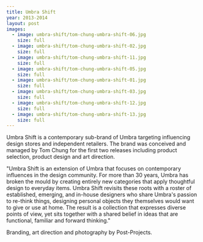 ```yaml
---
title: Umbra Shift
year: 2013-2014
layout: post
images:
  - image: umbra-shift/tom-chung-umbra-shift-06.jpg
    size: full
  - image: umbra-shift/tom-chung-umbra-shift-02.jpg
    size: full
  - image: umbra-shift/tom-chung-umbra-shift-11.jpg
    size: full
  - image: umbra-shift/tom-chung-umbra-shift-05.jpg
    size: full
  - image: umbra-shift/tom-chung-umbra-shift-01.jpg
    size: full
  - image: umbra-shift/tom-chung-umbra-shift-03.jpg
    size: full
  - image: umbra-shift/tom-chung-umbra-shift-12.jpg
    size: full
  - image: umbra-shift/tom-chung-umbra-shift-13.jpg
    size: full
---
```


Umbra Shift is a contemporary sub-brand of Umbra targeting influencing design stores and independent retailers. The brand was conceived and managed by Tom Chung for the first two releases including product selection, product design and art direction.

"Umbra Shift is an extension of Umbra that focuses on contemporary influences in the design community. For more than 30 years, Umbra has broken the mould by creating entirely new categories that apply thoughtful design to everyday items. Umbra Shift revisits these roots with a roster of established, emerging, and in-house designers who share Umbra's passion to re-think things, designing personal objects they themselves would want to give or use at home. The result is a collection that expresses diverse points of view, yet sits together with a shared belief in ideas that are functional, familiar and forward thinking."

Branding, art direction and photography by Post-Projects.